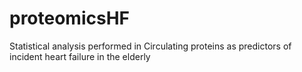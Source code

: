 # proteomicsHF
Statistical analysis performed in Circulating proteins as predictors of incident heart failure in the elderly 
